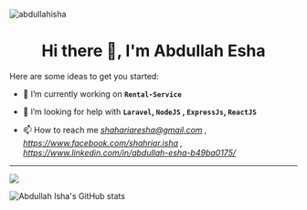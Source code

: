 <link rel="stylesheet" href="https://cdn.jsdelivr.net/gh/devicons/devicon@v2.11.0/devicon.min.css">
<p> <img src="https://komarev.com/ghpvc/?username=abdullahisha&color=brightgreen&style=flat&label=PROFILE+VIEWS" alt="abdullahisha" /> </p>

<h1 align="center">Hi there 👋, I'm Abdullah Esha</h1>

Here are some ideas to get you started:

- 🔭 I’m currently working on **`Rental-Service`**

- 🤔 I’m looking for help with **`Laravel`, `NodeJS` , `ExpressJs`, `ReactJS`**

- 📫 How to reach me <em>shahariaresha@gmail.com , https://www.facebook.com/shahriar.isha , https://www.linkedin.com/in/abdullah-esha-b49ba0175/</em>

<hr>
<a href="https://github.com/abdullahisha">
  <img align="center" src="https://github-readme-stats.vercel.app/api/top-langs/?username=abdullahisha&theme=dark&hide_langs_below=1" />
</a>

![Abdullah Isha's GitHub stats](https://github-readme-stats.vercel.app/api?username=abdullahisha&show_icons=true&theme=gotham)

